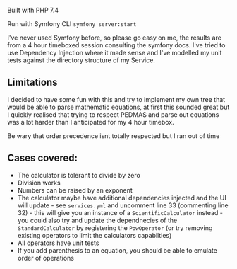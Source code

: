 Built with PHP 7.4

Run with Symfony CLI `symfony server:start`

I've never used Symfony before, so please go easy on me, the results are from a 4 hour timeboxed session consulting the symfony docs. I've tried to use Dependency Injection where it made sense and I've modelled my unit tests against the directory structure of my Service.

## Limitations

I decided to have some fun with this and try to implement my own tree that would be able to parse mathematic equations, at first this sounded great but I quickly realised that trying to respect PEDMAS and parse out equations was a lot harder than I anticipated for my 4 hour timebox.

Be wary that order precedence isnt totally respected but I ran out of time

## Cases covered:

- The calculator is tolerant to divide by zero
- Division works
- Numbers can be raised by an exponent
- The calculator maybe have additional dependencies injected and the UI will update - see `services.yml` and uncomment line 33 (commenting line 32) - this will give you an instance of a `ScientificCalculator` instead - you could also try and update the dependnecies of the `StandardCalculator` by registering the `PowOperator` (or try removing existing operators to limit the calculators capabilties)
- All operators have unit tests
- If you add parenthesis to an equation, you should be able to emulate order of operations
